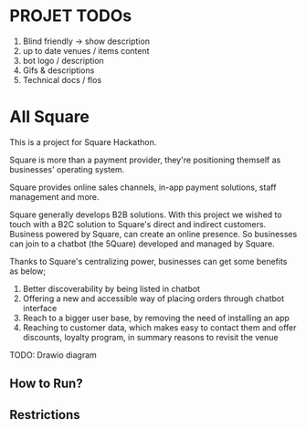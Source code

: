 # PROJET TODOs

1. Blind friendly -> show description
2. up to date venues / items content
3. bot logo / description
4. Gifs & descriptions
5. Technical docs / flos

# All Square

This is a project for Square Hackathon.

Square is more than a payment provider, they're positioning themself as businesses' operating system.

Square provides online sales channels, in-app payment solutions, staff management and more.

Square generally develops B2B solutions. With this project we wished to touch with a B2C solution to Square's direct and indirect customers. Business powered by Square, can create an online presence. So businesses can join to a chatbot (the 5Quare) developed and managed by Square.

Thanks to Square's centralizing power, businesses can get some benefits as below;

1. Better discoverability by being listed in chatbot
1. Offering a new and accessible way of placing orders through chatbot interface
1. Reach to a bigger user base, by removing the need of installing an app
1. Reaching to customer data, which makes easy to contact them and offer discounts, loyalty program, in summary reasons to revisit the venue

TODO: Drawio diagram



## How to Run?



## Restrictions

